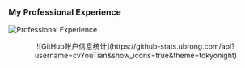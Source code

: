 ### My Professional Experience 
![Professional Experience](https://user-images.githubusercontent.com/62513924/209214270-846e7951-de68-42cb-9414-9a99d6535d1f.gif)
<center>![GitHub账户信息统计](https://github-stats.ubrong.com/api?username=cvYouTian&show_icons=true&theme=tokyonight)</center>

<!--
**cvYouTian/cvYouTian** is a ✨ _special_ ✨ repository because its `README.md` (this file) appears on your GitHub profile.

Here are some ideas to get you started:

- 🔭 I’m currently working on ...
- 🌱 I’m currently learning ...
- 👯 I’m looking to collaborate on ...
- 🤔 I’m looking for help with ...
- 💬 Ask me about ...
- 📫 How to reach me: ...
- 😄 Pronouns: ...
- ⚡ Fun fact: ...
-->
